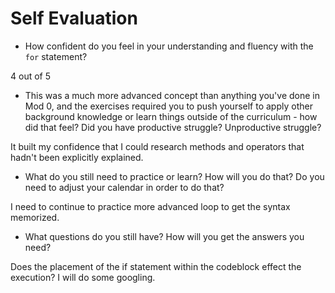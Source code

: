 # Self Evaluation

- How confident do you feel in your understanding and fluency with the `for` statement?
  
4 out of 5

- This was a much more advanced concept than anything you've done in Mod 0, and the exercises required you to push yourself to apply other background knowledge or learn things outside of the curriculum - how did that feel? 
Did you have productive struggle? Unproductive struggle?

It built my confidence that I could research methods and operators that hadn't been explicitly explained.

- What do you still need to practice or learn? How will you do that? Do you need to adjust your calendar in order to do that?

I need to continue to practice more advanced loop to get the syntax memorized.

- What questions do you still have? How will you get the answers you need?

Does the placement of the if statement within the codeblock effect the execution?  I will do some googling.